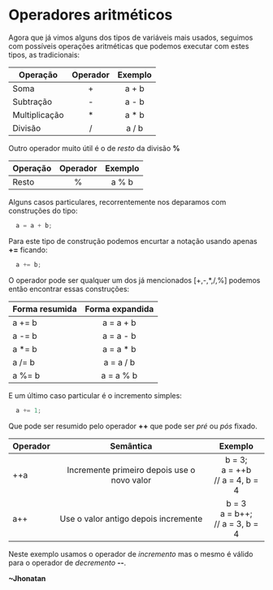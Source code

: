 # Operadores aritméticos

  Agora que já vimos alguns dos tipos de variáveis mais usados, seguimos com
possíveis operações aritméticas que podemos executar com estes tipos, as
tradicionais:

| Operação      | Operador | Exemplo |
| ------------- | :------: | :-----: |
| Soma          | +        | a + b   |
| Subtração     | -        | a - b   |
| Multiplicação | *        | a * b   |
| Divisão       | /        | a / b   |

  Outro operador muito útil é o de _resto_ da divisão **%**

| Operação      | Operador | Exemplo |
| ------------- | :------: | :-----: |
| Resto         | %        | a % b   |

  Alguns casos particulares, recorrentemente nos deparamos com construções do
tipo:
```c
  a = a + b;
```
  Para este tipo de construção podemos encurtar a notação usando apenas **+=**
ficando:
```c
  a += b;
```
  O operador pode ser qualquer um dos já mencionados [+,-,*,/,%] podemos então
encontrar essas construções:

| Forma resumida | Forma expandida |
| -------------- | :-------------: |
| a += b         | a = a + b |
| a -= b         | a = a - b |
| a *= b         | a = a * b |
| a /= b         | a = a / b |
| a %= b         | a = a % b |

E um último caso particular é o incremento simples:
```c
  a += 1;
```

Que pode ser resumido pelo operador **++** que pode ser _pré_ ou _pós_ fixado.

| Operador | Semântica | Exemplo |
| :--- | :---: | :--: |
| ++a      | Incremente primeiro depois use o novo valor    | b = 3;<br> a = ++b <br> // a = 4, b = 4 |
| a++      | Use o valor antigo depois incremente    | b = 3 <br> a = b++; <br> // a = 3, b = 4 |

  Neste exemplo usamos o operador de _incremento_ mas o mesmo é válido para o
operador de _decremento_ **--**.

**~Jhonatan**
